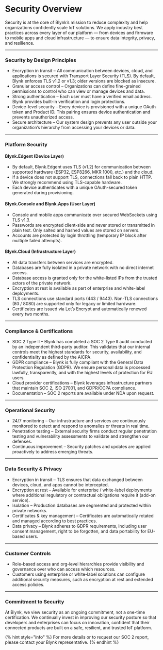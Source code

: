 # Security Overview

Security is at the core of Blynk’s mission to reduce complexity and help organizations confidently scale IoT solutions. We apply industry best practices across every layer of our platform — from devices and firmware to mobile apps and cloud infrastructure — to ensure data integrity, privacy, and resilience.

***

### Security by Design Principles

* Encryption in transit – All communication between devices, cloud, and applications is secured with Transport Layer Security (TLS). By default, Blynk enforces TLS v1.2 or v1.3; older versions are blocked as insecure.
* Granular access control – Organizations can define fine-grained permissions to control who can view or manage devices and data.
* Strong authentication – Each user must have a verified email address. Blynk provides built-in verification and login protections.
* Device-level security – Every device is provisioned with a unique OAuth token and Product ID. This pairing ensures device authentication and prevents unauthorized access.
* Secure architecture – Our system design prevents any user outside your organization’s hierarchy from accessing your devices or data.

***

### Platform Security

#### Blynk.Edgent (Device Layer)

* By default, Blynk.Edgent uses TLS (v1.2) for communication between supported hardware (ESP32, ESP8266, MKR 1000, etc.) and the cloud.
* If a device does not support TLS, connections fall back to plain HTTP. We strongly recommend using TLS-capable hardware.
* Each device authenticates with a unique OAuth-secured token generated during provisioning.

#### Blynk.Console and Blynk.Apps (User Layer)

* Console and mobile apps communicate over secured WebSockets using TLS v1.3.
* Passwords are encrypted client-side and never stored or transmitted in plain text. Only salted and hashed values are stored on servers.
* Accounts are protected by login throttling (temporary IP block after multiple failed attempts).

#### Blynk.Cloud (Infrastructure Layer)

* All data transfers between services are encrypted.
* Databases are fully isolated in a private network with no direct internet access.
* Database access is granted only for the white-listed IPs from the trusted actors of the private network.
* Encryption at rest is available as part of enterprise and white-label deployments.
* TLS connections use standard ports (443 / 9443). Non-TLS connections (80 / 8080) are supported only for legacy or limited hardware.
* Certificates are issued via Let’s Encrypt and automatically renewed every two months.

***

### Compliance & Certifications

* SOC 2 Type II – Blynk has completed a SOC 2 Type II audit conducted by an independent third-party auditor. This validates that our internal controls meet the highest standards for security, availability, and confidentiality as defined by the AICPA.
* GDPR compliance – Blynk is fully compliant with the General Data Protection Regulation (GDPR). We ensure personal data is processed lawfully, transparently, and with the highest levels of protection for EU users.
* Cloud provider certifications – Blynk leverages infrastructure partners that maintain SOC 2, ISO 27001, and GDPR/CCPA compliance.
* Documentation – SOC 2 reports are available under NDA upon request.

***

### Operational Security

* 24/7 monitoring – Our infrastructure and services are continuously monitored to detect and respond to anomalies or threats in real time.
* Penetration testing – External security firms conduct regular penetration testing and vulnerability assessments to validate and strengthen our defenses.
* Continuous improvement – Security patches and updates are applied proactively to address emerging threats.

***

### Data Security & Privacy

* Encryption in transit – TLS ensures that data exchanged between devices, cloud, and apps cannot be intercepted.
* Encryption at rest – Available for enterprise / white-label deployments where additional regulatory or contractual obligations require it (add-on service).
* Isolation – Production databases are segmented and protected within private networks.
* Certificates & key management – Certificates are automatically rotated and managed according to best practices.
* Data privacy – Blynk adheres to GDPR requirements, including user consent management, right to be forgotten, and data portability for EU-based users.

***

### Customer Controls

* Role-based access and org-level hierarchies provide visibility and governance over who can access which resources.
* Customers using enterprise or white-label solutions can configure additional security measures, such as encryption at rest and extended access policies.

***

### Commitment to Security

At Blynk, we view security as an ongoing commitment, not a one-time certification. We continually invest in improving our security posture so that developers and enterprises can focus on innovation, confident that their connected products are built on a safe, resilient, and trusted IoT platform.



{% hint style="info" %}
For more details or to request our SOC 2 report, please contact your Blynk representative.
{% endhint %}
